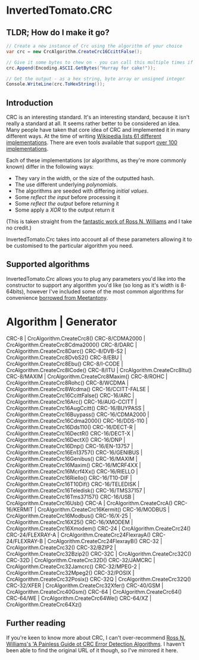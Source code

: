 # InvertedTomato.CRC
## TLDR; How do I make it go?
```c#
// Create a new instance of Crc using the algorithm of your choice
var crc = new CrcAlgorithm.CreateCrc16CcittFalse();

// Give it some bytes to chew on - you can call this multiple times if needed
crc.Append(Encoding.ASCII.GetBytes("Hurray for cake!"));

// Get the output - as a hex string, byte array or unsigned integer
Console.WriteLine(crc.ToHexString());
```

## Introduction
CRC is an interesting standard. It's an interesting standard, because it isn't really a standard at all. It seems rather better to be considered an idea. Many people have taken 
that core idea of CRC and implemented it in many different ways. At the time of writing [Wikipedia lists 61 different implementations](https://en.wikipedia.org/wiki/Cyclic_redundancy_check). There are even tools available that support [over 100 implementations](http://reveng.sourceforge.net/).

Each of these implementations (or algorithms, as they're more commonly known) differ in the following ways:

 * They vary in the _width_, or the size of the outputted hash.
 * The use different underlying _polynomials_.
 * The algorithms are seeded with differing _initial values_.
 * Some _reflect the input_ before processing it
 * Some _reflect the output_ before returning it
 * Some apply a _XOR_ to the output return it

(This is taken straight from the [fantastic work of Ross N. Williams](https://raw.githubusercontent.com/invertedtomato/crc/master/Reference/crc_v3.txt) and I take no credit.)

InvertedTomato.Crc takes into account all of these parameters allowing it to be customised to the particular algorithm you need.

## Supported algorithms
InvertedTomato.Crc allows you to plug any parameters you'd like into the constructor to support any algorithm you'd like (so long as it's width is 8-64bits), however I've included some of the most common algorithms for convenience [borrowed from Meetantony](https://github.com/meetanthony/crccsharp/blob/master/CrcStdParams.cs).

Algorithm | Generator
======================
CRC-8 | CrcAlgorithm.CreateCrc8()
CRC-8/CDMA2000 | CrcAlgorithm.CreateCrc8Cdma2000()
CRC-8/DARC | CrcAlgorithm.CreateCrc8Darc()
CRC-8/DVB-S2 | CrcAlgorithm.CreateCrc8DvbS2()
CRC-8/EBU | CrcAlgorithm.CreateCrc8Ebu()
CRC-8/I-CODE | CrcAlgorithm.CreateCrc8ICode()
CRC-8/ITU | CrcAlgorithm.CreateCrc8Itu()
CRC-8/MAXIM | CrcAlgorithm.CreateCrc8Maxim()
CRC-8/ROHC | CrcAlgorithm.CreateCrc8Rohc()
CRC-8/WCDMA | CrcAlgorithm.CreateCrc8Wcdma()
CRC-16/CCITT-FALSE | CrcAlgorithm.CreateCrc16CcittFalse()
CRC-16/ARC | CrcAlgorithm.CreateCrc16Arc()
CRC-16/AUG-CCITT | CrcAlgorithm.CreateCrc16AugCcitt()
CRC-16/BUYPASS | CrcAlgorithm.CreateCrc16Buypass()
CRC-16/CDMA2000 | CrcAlgorithm.CreateCrc16Cdma2000()
CRC-16/DDS-110 | CrcAlgorithm.CreateCrc16Dds110()
CRC-16/DECT-R | CrcAlgorithm.CreateCrc16DectR()
CRC-16/DECT-X | CrcAlgorithm.CreateCrc16DectX()
CRC-16/DNP | CrcAlgorithm.CreateCrc16Dnp()
CRC-16/EN-13757 | CrcAlgorithm.CreateCrc16En13757()
CRC-16/GENIBUS | CrcAlgorithm.CreateCrc16Genibus()
CRC-16/MAXIM | CrcAlgorithm.CreateCrc16Maxim()
CRC-16/MCRF4XX | CrcAlgorithm.CreateCrc16Mcrf4Xx()
CRC-16/RIELLO | CrcAlgorithm.CreateCrc16Riello()
CRC-16/T10-DIF | CrcAlgorithm.CreateCrc16T10Dif()
CRC-16/TELEDISK | CrcAlgorithm.CreateCrc16Teledisk()
CRC-16/TMS37157 | CrcAlgorithm.CreateCrc16Tms37157()
CRC-16/USB | CrcAlgorithm.CreateCrc16Usb()
CRC-A | CrcAlgorithm.CreateCrcA()
CRC-16/KERMIT | CrcAlgorithm.CreateCrc16Kermit()
CRC-16/MODBUS | CrcAlgorithm.CreateCrc16Modbus()
CRC-16/X-25 | CrcAlgorithm.CreateCrc16X25()
CRC-16/XMODEM | CrcAlgorithm.CreateCrc16Xmodem()
CRC-24 | CrcAlgorithm.CreateCrc24()
CRC-24/FLEXRAY-A | CrcAlgorithm.CreateCrc24FlexrayA()
CRC-24/FLEXRAY-B | CrcAlgorithm.CreateCrc24FlexrayB()
CRC-32 | CrcAlgorithm.CreateCrc32()
CRC-32/BZIP2 | CrcAlgorithm.CreateCrc32Bzip2()
CRC-32C | CrcAlgorithm.CreateCrc32C()
CRC-32D | CrcAlgorithm.CreateCrc32D()
CRC-32/JAMCRC | CrcAlgorithm.CreateCrc32Jamcrc()
CRC-32/MPEG-2 | CrcAlgorithm.CreateCrc32Mpeg2()
CRC-32/POSIX | CrcAlgorithm.CreateCrc32Posix()
CRC-32Q | CrcAlgorithm.CreateCrc32Q()
CRC-32/XFER | CrcAlgorithm.CreateCrc32Xfer()
CRC-40/GSM | CrcAlgorithm.CreateCrc40Gsm()
CRC-64 | CrcAlgorithm.CreateCrc64()
CRC-64/WE | CrcAlgorithm.CreateCrc64We()
CRC-64/XZ | CrcAlgorithm.CreateCrc64Xz()

## Further reading
If you're keen to know more about CRC, I can't over-recommend [Ross N. Williams's 'A Painless Guide ot CRC Error Detection Algorithms](https://raw.githubusercontent.com/invertedtomato/crc/master/Reference/crc_v3.txt). I haven't been able to find the original URL of it though, so I've mirrored it here.